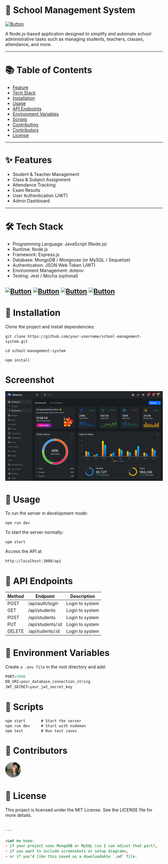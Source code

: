 # 🏫 School Management System

[![Button](https://img.shields.io/badge/School_management_system-Administrator-green)](https://www.w3schools.com/html/html_forms.asp)

A Node.js-based application designed to simplify and automate school administrative tasks such as managing students, teachers, classes, attendance, and more.

---

# 📚 Table of Contents

- [Feature](https://github.com/radytrainer/demo-readme-file#features)
- [Tech Stack](https://github.com/radytrainer/demo-readme-file?tab=readme-ov-file#tech-stack)
- [Installation](https://github.com/radytrainer/demo-readme-file?tab=readme-ov-file#installation)
- [Usage](https://github.com/radytrainer/demo-readme-file?tab=readme-ov-file#usage)
- [API Endpoints](https://github.com/radytrainer/demo-readme-file?tab=readme-ov-file#api-endpoints)
- [Environment Variables](https://github.com/radytrainer/demo-readme-file?tab=readme-ov-file#environment-variables)
- [Scripts](https://github.com/radytrainer/demo-readme-file?tab=readme-ov-file#scripts)
- [Contributing](https://github.com/radytrainer/demo-readme-file?tab=readme-ov-file#contributing)
- [Contributors](https://github.com/radytrainer/demo-readme-file?tab=readme-ov-file#contributors)
- [License](https://github.com/radytrainer/demo-readme-file?tab=readme-ov-file#license)

---

# ✨ Features

- Student & Teacher Management
- Class & Subject Assignment
- Attendance Tracking
- Exam Results
- User Authentication (JWT)
- Admin Dashboard
---

# 🛠 Tech Stack

- Programming Language: JavaScript (Node.js)
- Runtime: Node.js
- Framework: Express.js
- Database: MongoDB / Mongoose (or MySQL / Sequelize)
- Authentication: JSON Web Token (JWT)
- Environment Management: dotenv
- Testing: Jest / Mocha (optional)

[![Button](https://img.shields.io/badge/Node.js-18.x-green)](https://www.w3schools.com/html/html_forms.asp) 
[![Button](https://img.shields.io/badge/Express.js-Framework-blue)](https://www.w3schools.com/html/html_forms.asp)
[![Button](https://img.shields.io/badge/MongoDB-Database-green)](https://www.w3schools.com/html/html_forms.asp)
[![Button](https://img.shields.io/badge/lincense-MIT-blue)](https://www.w3schools.com/html/html_forms.asp)
---

# 🚀 Installation

Clone the project and install dependencies:

```
git clone https://github.com/your-username/school-management-system.git
```
```
cd school-management-system
```

```
npm install
```

# Screenshot
![alt text](image.png)

# 🔧 Usage
To run the server in development mode:

```
npm run dev
```

To start the server normally:

```
npm start
```

Access the API at

```
http://localhost:3000/api
```

# 📮 API Endpoints

|  Method  |   Endpoint	  |   Description   |
|----------|--------------|-----------------|
|  POST	   | /api/auth/login  |	Login to system |
|  GET	   | /api/students  |	Login to system |
|  POST	   | /api/students	|   Login to system |
|  PUT	   | /api/students/:id | Login to system |
| DELETE   | /api/tudents/:id  | Login to system |

# 🔑 Environment Variables

Create `a .env file` in the root directory and add:

```python
PORT=3000
DB_URI=your_database_connection_string
JWT_SECRET=your_jwt_secret_key
```

# 🧪 Scripts

```
npm start       # Start the server
npm run dev     # Start with nodemon
npm test        # Run test cases
```

# 👥 Contributors

  <a href="https://github.com/Serey002">
    <img src="profile.png" width="50" style="border-radius: 50%;" alt="User1"/>
  </a>


# 📄 License

This project is licensed under the MIT License. See the LICENSE file for more details.

```html

---

<Let me know:
- if your project uses MongoDB or MySQL (so I can adjust that part),
- if you want to include screenshots or setup diagrams,
- or if you'd like this saved as a downloadable `.md` file.

```